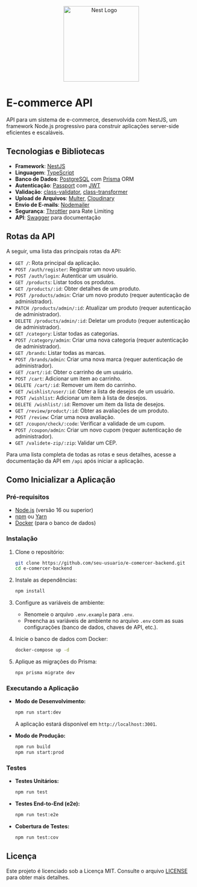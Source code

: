 <p align="center">
  <a href="http://nestjs.com/" target="blank"><img src="https://nestjs.com/img/logo-small.svg" width="200" alt="Nest Logo" /></a>
</p>

# E-commerce API

API para um sistema de e-commerce, desenvolvida com NestJS, um framework Node.js progressivo para construir aplicações server-side eficientes e escaláveis.

## Tecnologias e Bibliotecas

- **Framework**: [NestJS](https://nestjs.com/)
- **Linguagem**: [TypeScript](https://www.typescriptlang.org/)
- **Banco de Dados**: [PostgreSQL](https://www.postgresql.org/) com [Prisma](https://www.prisma.io/) ORM
- **Autenticação**: [Passport](http://www.passportjs.org/) com [JWT](https://jwt.io/)
- **Validação**: [class-validator](https://github.com/typestack/class-validator), [class-transformer](https://github.com/typestack/class-transformer)
- **Upload de Arquivos**: [Multer](https://github.com/expressjs/multer), [Cloudinary](https://cloudinary.com/)
- **Envio de E-mails**: [Nodemailer](https://nodemailer.com/)
- **Segurança**: [Throttler](https://github.com/nestjs/throttler) para Rate Limiting
- **API**: [Swagger](https://swagger.io/) para documentação

## Rotas da API

A seguir, uma lista das principais rotas da API:

- `GET /`: Rota principal da aplicação.
- `POST /auth/register`: Registrar um novo usuário.
- `POST /auth/login`: Autenticar um usuário.
- `GET /products`: Listar todos os produtos.
- `GET /products/:id`: Obter detalhes de um produto.
- `POST /products/admin`: Criar um novo produto (requer autenticação de administrador).
- `PATCH /products/admin/:id`: Atualizar um produto (requer autenticação de administrador).
- `DELETE /products/admin/:id`: Deletar um produto (requer autenticação de administrador).
- `GET /category`: Listar todas as categorias.
- `POST /category/admin`: Criar uma nova categoria (requer autenticação de administrador).
- `GET /brands`: Listar todas as marcas.
- `POST /brands/admin`: Criar uma nova marca (requer autenticação de administrador).
- `GET /cart/:id`: Obter o carrinho de um usuário.
- `POST /cart`: Adicionar um item ao carrinho.
- `DELETE /cart/:id`: Remover um item do carrinho.
- `GET /wishlist/user/:id`: Obter a lista de desejos de um usuário.
- `POST /wishlist`: Adicionar um item à lista de desejos.
- `DELETE /wishlist/:id`: Remover um item da lista de desejos.
- `GET /review/product/:id`: Obter as avaliações de um produto.
- `POST /review`: Criar uma nova avaliação.
- `GET /coupon/check/:code`: Verificar a validade de um cupom.
- `POST /coupon/admin`: Criar um novo cupom (requer autenticação de administrador).
- `GET /validete-zip/:zip`: Validar um CEP.

Para uma lista completa de todas as rotas e seus detalhes, acesse a documentação da API em `/api` após iniciar a aplicação.

## Como Inicializar a Aplicação

### Pré-requisitos

- [Node.js](https://nodejs.org/) (versão 16 ou superior)
- [npm](https://www.npmjs.com/) ou [Yarn](https://yarnpkg.com/)
- [Docker](https://www.docker.com/) (para o banco de dados)

### Instalação

1.  Clone o repositório:
    ```bash
    git clone https://github.com/seu-usuario/e-comercer-backend.git
    cd e-comercer-backend
    ```

2.  Instale as dependências:
    ```bash
    npm install
    ```

3.  Configure as variáveis de ambiente:
    - Renomeie o arquivo `.env.example` para `.env`.
    - Preencha as variáveis de ambiente no arquivo `.env` com as suas configurações (banco de dados, chaves de API, etc.).

4.  Inicie o banco de dados com Docker:
    ```bash
    docker-compose up -d
    ```

5.  Aplique as migrações do Prisma:
    ```bash
    npx prisma migrate dev
    ```

### Executando a Aplicação

- **Modo de Desenvolvimento:**
  ```bash
  npm run start:dev
  ```
  A aplicação estará disponível em `http://localhost:3001`.

- **Modo de Produção:**
  ```bash
  npm run build
  npm run start:prod
  ```

### Testes

- **Testes Unitários:**
  ```bash
  npm run test
  ```

- **Testes End-to-End (e2e):**
  ```bash
  npm run test:e2e
  ```

- **Cobertura de Testes:**
  ```bash
  npm run test:cov
  ```

## Licença

Este projeto é licenciado sob a Licença MIT. Consulte o arquivo [LICENSE](LICENSE) para obter mais detalhes.